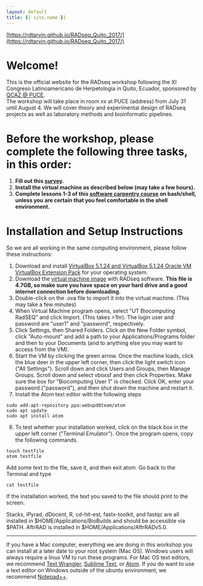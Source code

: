 ```yaml
---
layout: default
title: {{ site.name }}
---
```



[https://rdtarvin.github.io/RADseq_Quito_2017/](https://rdtarvin.github.io/RADseq_Quito_2017/)

Welcome!
==

This is the official website for the RADseq workshop following the XI Congreso Latinoamericano de Herpetologia in Quito, Ecuador, sponsored by <a href="http://zoologia.puce.edu.ec/Vertebrados/">QCAZ @ PUCE</a>.  <br>
The workshop will take place in room xx at PUCE (address) from July 31 until August 4. We will cover theory and experimental design of RADseq projects as well as laboratory methods and bioinformatic pipelines.      <br>

Before the workshop, please complete the following three tasks, in this order:
==
1. **Fill out this [survey](https://www.surveymonkey.com/r/H6NDCHG).** 
2. **Install the virtual machine as described below (may take a few hours).**
3. **Complete lessons 1-3 of this [software carpentry course](https://swcarpentry.github.io/shell-novice/) on bash/shell, unless you are certain that you feel comfortable in the shell environment.** <br>


Installation and Setup Instructions
==

So we are all working in the same computing environment, please follow these instructions:
1. Download and install [VirtualBox 5.1.24 and VirtualBox 5.1.24 Oracle VM VirtualBox Extension Pack](https://www.virtualbox.org/wiki/Downloads) for your operating system.
2. Download the [virtual machine image](http://download.lab7.io/UT-BioComputing-RadSEQ.ova) with RADseq software. **This file is 4.7GB, so make sure you have space on your hard drive and a good internet connection before downloading.**
3. Double-click on the .ova file to import it into the virtual machine. (This may take a few minutes)
4. When Virtual Machine program opens, select "UT Biocomputing RadSEQ" and click Import. (This takes >1hr). The login user and password are "user1" and "password", respectively.
5. Click Settings, then Shared Folders. Click on the New Folder symbol, click "Auto-mount" and add a path to your Applications/Programs folder and then to your Documents (and to anything else you may want to access from the VM).
6. Start the VM by clicking the green arrow. Once the machine loads, click the blue deer in the upper left corner, then click the light switch icon ("All Settings"). Scroll down and click Users and Groups, then Manage Groups. Scroll down and select vboxsf and then click Properties. Make sure the box for "Biocomputing User 1" is checked. Click OK, enter your password ("password"), and then shut down the machine and restart it.
7. Install the Atom text editor with the following steps
```
sudo add-apt-repository ppa:webupd8team/atom
sudo apt update
sudo apt install atom
```
8. To test whether your installation worked, click on the black box in the upper left corner ("Terminal Emulator"). Once the program opens, copy the following commands.
```
touch testfile
atom testfile
```
Add some text to the file, save it, and then exit atom. Go back to the Terminal and type
```
cat testfile
```
If the installation worked, the text you saved to the file should print to the screen.


Stacks, iPyrad, dDocent, R, cd-hit-est, fastx-toolkit, and fastqc are all installed in $HOME/Applications/BioBuilds and should be accessible via $PATH. AftrRAD is installed in $HOME/Applications/AftrRADv5.0. 


---
If you have a Mac computer, everything we are doing in this workshop you can install at a later date to your root system (Mac OS). Windows users will always require a linux VM to run these programs. For Mac OS text editors, we recommend [Text Wrangler](http://www.barebones.com/products/textwrangler/), [Sublime Text](http://www.sublimetext.com/2), or [Atom](https://atom.io/). If you do want to use a text editor on Windows outside of the ubuntu environment, we recommend [Notepad++](https://notepad-plus-plus.org/).


